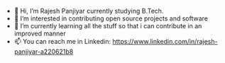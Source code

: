 - 👋 Hi, I’m Rajesh Panjiyar currently studying B.Tech.
- 👀 I’m interested in contributing open source projects and software
- 🌱 I’m currently learning all the stuff so that i can contribute in an improved manner
- 📫 You can reach me in Linkedin: https://www.linkedin.com/in/rajesh-panjiyar-a220621b8


